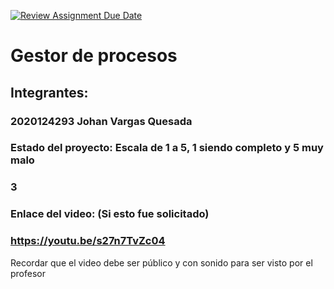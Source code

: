 [![Review Assignment Due Date](https://classroom.github.com/assets/deadline-readme-button-22041afd0340ce965d47ae6ef1cefeee28c7c493a6346c4f15d667ab976d596c.svg)](https://classroom.github.com/a/Rienb51X)
# Gestor de procesos
## Integrantes:
### 2020124293 Johan Vargas Quesada

### Estado del proyecto: Escala de 1 a 5, 1 siendo completo y 5 muy malo
### 3
### Enlace del video: (Si esto fue solicitado)
### https://youtu.be/s27n7TvZc04
Recordar que el video debe ser público y con sonido para ser visto por el profesor
